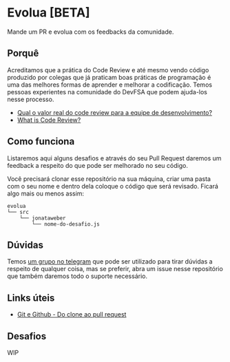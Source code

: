 # Evolua [BETA]
Mande um PR e evolua com os feedbacks da comunidade.

## Porquê
Acreditamos que a prática do Code Review e até mesmo vendo código produzido por colegas que já praticam boas práticas de programação é uma das melhores formas de aprender e melhorar a codificação. Temos pessoas experientes na comunidade do DevFSA que podem ajuda-los nesse processo.

* [Qual o valor real do code review para a equipe de desenvolvimento?](https://medium.com/trainingcenter/qual-o-real-valor-do-code-review-para-uma-equipe-de-desenvolvimento-f43f894c0a04)
* [What is Code Review?](https://smartbear.com/learn/code-review/what-is-code-review/)

## Como funciona
Listaremos aqui alguns desafios e através do seu Pull Request daremos um feedback a respeito do que pode ser melhorado no seu código.

Você precisará clonar esse repositório na sua máquina, criar uma pasta com o seu nome e dentro dela coloque o código que será revisado. Ficará algo mais ou menos assim:

```
evolua
└── src
    └── jonataweber
        └── nome-do-desafio.js
```

## Dúvidas
Temos [um grupo no telegram](https://t.me/devfsa) que pode ser utilizado para tirar dúvidas a respeito de qualquer coisa, mas se preferir, abra um issue nesse repositório que também daremos todo o suporte necessário.

## Links úteis

* [Git e Github - Do clone ao pull request](https://blog.da2k.com.br/2015/02/04/git-e-github-do-clone-ao-pull-request/)

## Desafios
WIP
